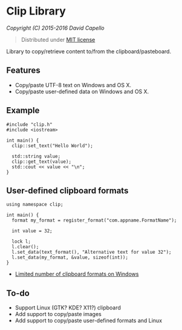# Clip Library
*Copyright (C) 2015-2016 David Capello*

> Distributed under [MIT license](LICENSE.txt)

Library to copy/retrieve content to/from the clipboard/pasteboard.

## Features

* Copy/paste UTF-8 text on Windows and OS X.
* Copy/paste user-defined data on Windows and OS X.

## Example

    #include "clip.h"
    #include <iostream>

    int main() {
      clip::set_text("Hello World");

      std::string value;
      clip::get_text(value);
      std::cout << value << "\n";
    }

## User-defined clipboard formats

    using namespace clip;

    int main() {
      format my_format = register_format("com.appname.FormatName");

      int value = 32;

      lock l;
      l.clear();
      l.set_data(text_format(), "Alternative text for value 32");
      l.set_data(my_format, &value, sizeof(int));
    }

* [Limited number of clipboard formats on Windows](http://blogs.msdn.com/b/oldnewthing/archive/2015/03/19/10601208.aspx)

## To-do

* Support Linux (GTK? KDE? X11?) clipboard
* Add support to copy/paste images
* Add support to copy/paste user-defined formats and Linux
